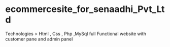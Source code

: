 # ecommercesite_for_senaadhi_Pvt_Ltd
Technologies > Html , Css , Php ,MySql
full Functional website with customer pane and admin panel
